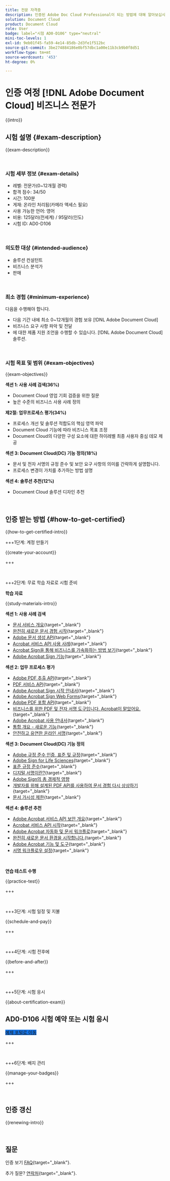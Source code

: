 ```yaml
---
title: 전문 자격증
description: 인증된 Adobe Doc Cloud Professional이 되는 방법에 대해 알아보십시오.
solution: Document Cloud
product: Document Cloud
role: User
badge: label="시험 AD0-D106" type="neutral"
mini-toc-levels: 1
exl-id: 9eb01f45-fa59-4e14-85db-2d3fe1f512bc
source-git-commit: 3be274884186e0bf57dbc1a00e11b3cb9b0f8d51
workflow-type: tm+mt
source-wordcount: '453'
ht-degree: 0%

---
```


# 인증 여정 [!DNL Adobe Document Cloud] 비즈니스 전문가

{{intro}}

## 시험 설명 {#exam-description}

{{exam-description}}

<br>

### 시험 세부 정보 {#exam-details}

* 레벨: 전문가(0~12개월 경력)
* 합격 점수: 34/50
* 시간: 100분
* 게재: 온라인 처리됨(카메라 액세스 필요)
* 사용 가능한 언어: 영어
* 비용: 125달러(전세계) / 95달러(인도)
* 시험 ID: AD0-D106

<br>

### 의도한 대상 {#intended-audience}

* 솔루션 컨설턴트
* 비즈니스 분석가
* 판매

<br>

### 최소 경험 {#minimum-experience}

다음을 수행해야 합니다.

* 다음 기간 내에 최소 0~12개월의 경험 보유 [!DNL Adobe Document Cloud]
* 비즈니스 요구 사항 파악 및 전달
* 에 대한 제품 지원 조언을 수행할 수 있습니다. [!DNL Adobe Document Cloud] 솔루션.

<br>

### 시험 목표 및 범위 {#exam-objectives}

{{exam-objectives}}

**섹션 1: 사용 사례 검색(36%)**

* Document Cloud 영업 기회 검증을 위한 질문
* 높은 수준의 비즈니스 사용 사례 정의

**제2절: 업무프로세스 평가(34%)**

* 프로세스 개선 및 솔루션 적합도의 핵심 영역 파악
* Document Cloud 기능에 따라 비즈니스 목표 조정
* Document Cloud의 다양한 구성 요소에 대한 하이레벨 최종 사용자 중심 데모 제공

**섹션 3: Document Cloud(DC) 기능 정의(18%)**

* 문서 및 전자 서명의 규정 준수 및 보안 요구 사항의 의미를 간략하게 설명합니다.
* 프로세스 변경이 가치를 추가하는 방법 설명

**섹션 4: 솔루션 추천(12%)**

* Document Cloud 솔루션 디자인 추천

<br>

## 인증 받는 방법 {#how-to-get-certified}

{{how-to-get-certified-intro}}

+++1단계: 계정 만들기

{{create-your-account}}

+++

<br>

+++2단계: 무료 학습 자료로 시험 준비

**학습 자료**

{{study-materials-intro}}

**섹션 1: 사용 사례 검색**

* [문서 서비스 개요](https://developer.adobe.com/document-services/docs/overview/){target="_blank"}
* [완전히 새로운 문서 경험 시작](https://www.adobe.com/documentcloud.html){target="_blank"}
* [Adobe 문서 생성 API](https://developer.adobe.com/document-services/apis/doc-generation){target="_blank"}
* [Acrobat 서비스 API 사용 사례](https://developer.adobe.com/document-services/use-cases/agreements-and-contracts/legal-contracts/){target="_blank"}
* [Acrobat Sign을 통해 비즈니스를 가속화하는 방법 보기](https://www.adobe.com/sign.html){target="_blank"}
* [Adobe Acrobat Sign 기능](https://www.adobe.com/sign/features.html){target="_blank"}

**섹션 2: 업무 프로세스 평가**

* [Adobe PDF 추출 API](https://developer.adobe.com/document-services/apis/pdf-extract/){target="_blank"}
* [PDF 서비스 API](https://developer.adobe.com/document-services/docs/apis/){target="_blank"}
* [Adobe Acrobat Sign 시작 안내서](https://helpx.adobe.com/sign/using/get-started-guide.html){target="_blank"}
* [Adobe Acrobat Sign Web Forms](https://helpx.adobe.com/sign/config/web-forms.html){target="_blank"}
* [Adobe PDF 포함 API](https://developer.adobe.com/document-services/apis/pdf-embed/){target="_blank"}
* [비즈니스를 위한 PDF 및 전자 서명 도구입니다. Acrobat이 맡았어요.](https://www.adobe.com/acrobat/business.html){target="_blank"}
* [Adobe Acrobat 사용 안내서](https://helpx.adobe.com/acrobat/user-guide.html){target="_blank"}
* [통합 개요 - 새로운 기능](https://experienceleague.adobe.com/docs/document-cloud-learn/sign-learning-hub/integrations/integrations-overview.html#what%E2%80%99s-new){target="_blank"}
* [안전하고 유연한 온라인 서명](https://www.adobe.com/sign/online-signature.html){target="_blank"}

**섹션 3: Document Cloud(DC) 기능 정의**

* [Adobe 규정 준수 인증, 표준 및 규정](https://www.adobe.com/trust/compliance/compliance-list.html){target="_blank"}
* [Adobe Sign for Life Sciences](https://www.adobe.com/content/dam/dx-dc/en/pdfs/adobe-sign-life-sciences-solution-brief-ue.pdf){target="_blank"}
* [표준 규정 준수](https://www.adobe.com/documentcloud/resources/compliance.html){target="_blank"}
* [디지털 서명이란?](https://www.adobe.com/sign/digital-signatures.html){target="_blank"}
* [Adobe Sign의 총 경제적 영향](https://www.adobe.com/content/dam/dx-dc/pdf/total-economic-impact-adobe-sign-ue.pdf)
* [개발자를 위해 설계된 PDF API를 사용하여 문서 경험 다시 상상하기](https://developer.adobe.com/document-services){target="_blank"}
* [문서 가시성 제한](https://helpx.adobe.com/sign/using/limited-document-visibility.html){target="_blank"}

**섹션 4: 솔루션 추천**

* [Adobe Acrobat 서비스 API 보안 개요](https://www.adobe.com/content/dam/cc/en/trust-center/ungated/whitepapers/doc-cloud/adobe-document-services-security-overview.pdf){target="_blank"}
* [Acrobat 서비스 API 시작](https://documentservices.adobe.com/dc-integration-creation-app-cdn/main.html){target="_blank"}
* [Adobe Acrobat 자동화 및 문서 워크플로](https://helpx.adobe.com/acrobat/kb/automation-and-document-workflows.html){target="_blank"}
* [완전히 새로운 문서 환경을 시작합니다.](https://www.adobe.com/documentcloud.html){target="_blank"}
* [Adobe Acrobat 기능 및 도구](https://www.adobe.com/acrobat/features.html){target="_blank"}
* [서명 워크플로우 설정](https://helpx.adobe.com/ca/sign/using/workflow-designer-signature-workflow.html){target="_blank"}

<br>

**연습 테스트 수행**

{{practice-test}}

+++

<br>

+++3단계: 시험 일정 및 지불

{{schedule-and-pay}}

+++

<br>

+++4단계: 시험 전후에

{{before-and-after}}

+++

<br>

+++5단계: 시험 응시

{{about-certification-exam}}

## AD0-D106 시험 예약 또는 시험 응시

<a href="https://www.certmetrics.com/adobe/candidate/examity_sso.aspx?eid=AD0-D106" target="_blank" class="spectrum-Button spectrum-Button--fill spectrum-Button--accent spectrum-Button--sizeM is-margin-bottom-big-big at-element-click-tracking" style="background-color:#1473E6">

<span class="spectrum-Button-label has-no-wrap">
   예제 포털로 이동
</span>
</a>

+++

<br>

+++6단계: 배지 관리

{{manage-your-badges}}

+++

<br>

## 인증 갱신

{{renewing-intro}}

<br>

## 질문

인증 보기 [FAQ](https://experienceleague.adobe.com/docs/certification/certification/faq.html){target="_blank"}.

추가 질문? [연락처](mailto:certif@adobe.com){target="_blank"}.